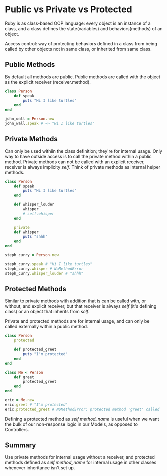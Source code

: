# Public vs Private vs Protected
Ruby is as class-based OOP language: every object is an instance of a class, and a class defines the state(variables) and behaviors(methods) of an object. 

Access control: way of protecting behaviors defined in a class from being called by other objects not in same class, or inherited from same class. 

## Public Methods
By default all methods are public. Public methods are called with the object as the explicit receiver (receiver.method). 
```ruby
class Person 
    def speak
        puts "Hi I like turtles" 
    end
end

john_wall = Person.new 
john_wall.speak # => "Hi I like turtles"
```

## Private Methods
Can only be used withiin the class definition; they're for internal usage. Only way to have outside access is to call the private method within a public method. Private methods can not be called with an explicit receiver, receiver is always implicity *self*. Think of private methods as internal helper methods. 
```ruby
class Person
    def speak
        puts "Hi I like turtles"
    end 

    def whisper_louder
        whisper
        # self.whisper 
    end

    private 
    def whisper
        puts "shhh"
    end
end

steph_curry = Person.new

steph_curry.speak # "Hi I like turtles"
steph_curry.whisper # NoMethodError
steph_curry.whisper_louder # "shhh"
```

## Protected Methods
Similar to private methods with addition that is can be called with, or without, and explicit receiver, but that receiver is always *self* (it's defining class) or an object that inherits from *self*. 

Private and protected methods are for internal usage, and can only be called externally within a public method. 
```ruby
class Person
    protected 

    def protected_greet
        puts "I'm protected"
    end
end 

class Me < Person 
    def greet
        protected_greet 
    end
end

eric = Me.new
eric.greet # "I'm protected"
eric.protected_greet # NoMethodError: protected method 'greet' called 
```

Defining a protected method as *self.method_name* is useful when we want the bulk of our non-response logic in our Models, as opposed to Controllers. 

## Summary

Use private methods for internal usage without a receiver, and protected methods defined as *self.method_name* for internal usage in other classes whenever inheritance isn't set up. 